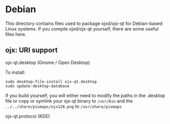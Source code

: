 Debian
======

This directory contains files used to package ojxd/ojx-qt
for Debian-based Linux systems. If you compile ojxd/ojx-qt yourself, there are some useful files here.

## ojx: URI support ##

ojx-qt.desktop (Gnome / Open Desktop)

To install:

	sudo desktop-file-install ojx-qt.desktop
	sudo update-desktop-database

If you build yourself, you will either need to modify the paths in
the .desktop file or copy or symlink your ojx-qt binary to `/usr/bin`
and the `../../share/pixmaps/ojx128.png` to `/usr/share/pixmaps`

ojx-qt.protocol (KDE)